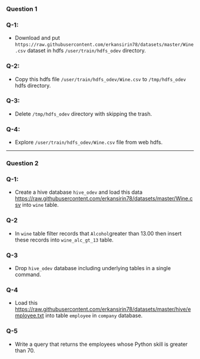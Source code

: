 
### Question 1

### Q-1: 
- Download and put `https://raw.githubusercontent.com/erkansirin78/datasets/master/Wine.csv` dataset in hdfs `/user/train/hdfs_odev` directory.

### Q-2:
- Copy this hdfs file `/user/train/hdfs_odev/Wine.csv` to `/tmp/hdfs_odev` hdfs directory.

### Q-3:
- Delete `/tmp/hdfs_odev` directory with skipping the trash. 

### Q-4:
-  Explore `/user/train/hdfs_odev/Wine.csv` file from web hdfs.  

--------------------------------------------------------------------------------------------------------------------------------------------------------------------------------------------------------------------------------------------------------------------------------------------------------------------------------------------------

### Question 2

### Q-1: 
- Create a hive database `hive_odev` and load this data https://raw.githubusercontent.com/erkansirin78/datasets/master/Wine.csv into `wine` table.

### Q-2
- In `wine` table filter records that `Alcohol`greater than 13.00 then insert these records into `wine_alc_gt_13` table.

### Q-3
- Drop `hive_odev` database including underlying tables in a single command.

### Q-4 
- Load this https://raw.githubusercontent.com/erkansirin78/datasets/master/hive/employee.txt into table `employee` in `company` database. 

### Q-5
- Write a query that returns the employees whose Python skill is greater than 70.



